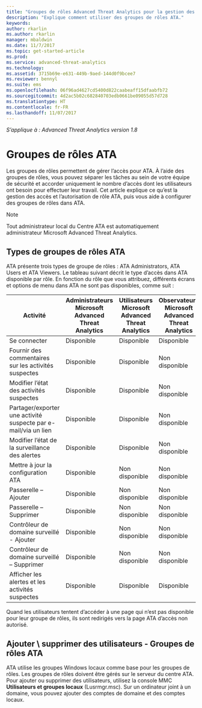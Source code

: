 ```yaml
---
title: "Groupes de rôles Advanced Threat Analytics pour la gestion des accès | Microsoft Docs"
description: "Explique comment utiliser des groupes de rôles ATA."
keywords: 
author: rkarlin
ms.author: rkarlin
manager: mbaldwin
ms.date: 11/7/2017
ms.topic: get-started-article
ms.prod: 
ms.service: advanced-threat-analytics
ms.technology: 
ms.assetid: 3715b69e-e631-449b-9aed-144d0f9bcee7
ms.reviewer: bennyl
ms.suite: ems
ms.openlocfilehash: 06f96ad4627cd5400d822caabeaff15dfaabfb72
ms.sourcegitcommit: 4d2ac5b02c682840703edb0661be09055d57d728
ms.translationtype: HT
ms.contentlocale: fr-FR
ms.lasthandoff: 11/07/2017
---
```

*S’applique à : Advanced Threat Analytics version 1.8*




# <a name="ata-role-groups"></a>Groupes de rôles ATA

Les groupes de rôles permettent de gérer l’accès pour ATA. À l’aide des groupes de rôles, vous pouvez séparer les tâches au sein de votre équipe de sécurité et accorder uniquement le nombre d’accès dont les utilisateurs ont besoin pour effectuer leur travail. Cet article explique ce qu’est la gestion des accès et l’autorisation de rôle ATA, puis vous aide à configurer des groupes de rôles dans ATA.

> [!NOTE]
> Tout administrateur local du Centre ATA est automatiquement administrateur Microsoft Advanced Threat Analytics.

## <a name="types-of-ata-role-groups"></a>Types de groupes de rôles ATA 

ATA présente trois types de groupe de rôles : ATA Administrators, ATA Users et ATA Viewers. Le tableau suivant décrit le type d’accès dans ATA disponible par rôle. En fonction du rôle que vous attribuez, différents écrans et options de menu dans ATA ne sont pas disponibles, comme suit :

|Activité |Administrateurs Microsoft Advanced Threat Analytics|Utilisateurs Microsoft Advanced Threat Analytics|Observateurs Microsoft Advanced Threat Analytics|
|----|----|----|----|
|Se connecter|Disponible|Disponible|Disponible|
|Fournir des commentaires sur les activités suspectes|Disponible|Disponible|Non disponible|
|Modifier l’état des activités suspectes|Disponible|Disponible|Non disponible|
|Partager/exporter une activité suspecte par e-mail/via un lien|Disponible|Disponible|Non disponible|
|Modifier l’état de la surveillance des alertes|Disponible|Disponible|Non disponible|
|Mettre à jour la configuration ATA|Disponible|Non disponible|Non disponible|
|Passerelle – Ajouter|Disponible|Non disponible|Non disponible|
|Passerelle – Supprimer |Disponible|Non disponible|Non disponible|
|Contrôleur de domaine surveillé - Ajouter |Disponible|Non disponible|Non disponible|
|Contrôleur de domaine surveillé – Supprimer|Disponible|Non disponible|Non disponible|
|Afficher les alertes et les activités suspectes|Disponible|Disponible|Disponible|


Quand les utilisateurs tentent d’accéder à une page qui n’est pas disponible pour leur groupe de rôles, ils sont redirigés vers la page ATA d’accès non autorisé. 

## <a name="add--remove-users---ata-role-groups"></a>Ajouter \ supprimer des utilisateurs - Groupes de rôles ATA 

ATA utilise les groupes Windows locaux comme base pour les groupes de rôles. Les groupes de rôles doivent être gérés sur le serveur du centre ATA.
Pour ajouter ou supprimer des utilisateurs, utilisez la console MMC **Utilisateurs et groupes locaux** (Lusrmgr.msc). Sur un ordinateur joint à un domaine, vous pouvez ajouter des comptes de domaine et des comptes locaux. 

